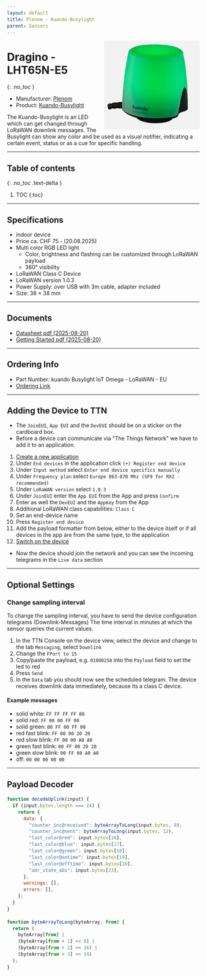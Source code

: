 ```yaml
---
layout: default
title: Plenom - Kuando-Busylight
parent: Sensors
---
```


<img src="https://github.com/hslu-ige-laes/lora-devices-ttn/raw/master/docs/sensors/plenom-kuando-busylight_01.png" width="250" align="right">

# Dragino - LHT65N-E5
{: .no_toc }

- Manufacturer: <a href="https://www.plenom.com/" target="_blank">Plenom</a>
- Product: <a href="https://www.plenom.com/products/kuando-busylight-iot-lorawan/" target="_blank">Kuando-Busylight</a>

The Kuando-Busylight is an LED which can get changed through  LoRaWAN downlink messages.
The Busylight can show any color and be used as a visual notifier, indicating a certain event, status or as a cue for specific handling.

---

## Table of contents
{: .no_toc .text-delta }

1. TOC
{:toc}

---

## Specifications
- indoor device
- Price ca. CHF 75.- (20.08.2025)
- Multi color RGB LED light
  - Color, brightness and flashing can be customized through LoRaWAN payload
  - 360° visibility
- LoRaWAN Class C Device
- LoRaWAN version 1.0.3
- Power Supply: over USB with 3m cable, adapter included
- Size: 38 × 38 mm

---
## Documents
- [Datasheet pdf (2025-08-20)](https://github.com/hslu-ige-laes/lora-devices-ttn/raw/master/docs/sensors/plenom-kuando-busylight_03.pdf)
- [Getting Started pdf (2025-08-20)](https://github.com/hslu-ige-laes/lora-devices-ttn/raw/master/docs/sensors/plenom-kuando-busylight_02.pdf)

---

## Ordering Info
- Part Number: kuando Busylight IoT Omega - LoRaWAN - EU
- [Ordering Link](https://shop.busylight.com/cart.php?suggest=04ed7466-5022-4844-b43e-fdcb6c418513)

---

## Adding the Device to TTN
- The `JoinEUI`, `App EUI` and the `DevEUI` should be on a sticker on the cardboard box.
- Before a device can communicate via "The Things Network" we have to add it to an application.<br>

1. [Create a new application](https://hslu-ige-laes.github.io/lora-devices-ttn/docs/getting_started#create-a-new-application)
2. Under `End devices` in the application click `(+) Register end device`
3. Under `Input method` select `Enter end device specifics manually`
4. Under `Frequency plan` select `Europe 863-870 Mhz (SF9 for RX2 - recommended)`
5. Under `LoRaWAN version` select `1.0.3`
5. Under `JoinEUI` enter the `App EUI` from the App and press `Confirm`
6. Enter as well the `DevEUI` and the `AppKey` from the App
7. Additional LoRaWAN class capabilities: `Class C`
8. Set an end-device name
9. Press `Register end device`
10. Add the payload formatter from below, either to the device itself or if all devices in the app are from the same type, to the application
11. [Switch on the device](https://hslu-ige-laes.github.io/lora-devices-ttn/docs/seeedstudio-sensecap-s2103#led-states)

- Now the device should join the network and you can see the incoming telegrams in the `Live data` section

---

## Optional Settings

### Change sampling interval
To change the sampling interval, you have to send the device configuration telegrams (Downlink-Messages)
The time interval in minutes at which the sensor queries the current values.

1. In the TTN Console on the device view, select the device and change to the tab `Messaging`, select `Downlink`
2. Change the `FPort to 15`
3. Copy/paste the payload, e.g. `01000258` into the `Payload` field to set the led to red
4. Press `Send`
5. In the `Data` tab you should now see the scheduled telegram. The device receives downlink data immediately, because its a class C device.

#### Example messages

- solid white: `FF FF FF FF 00`
- solid red: `FF 00 00 FF 00`
- solid green: `00 FF 00 FF 00`
- red fast blink: `FF 00 00 20 20`
- red slow blink: `FF 00 00 A0 A0`
- green fast blink: `00 FF 00 20 20`
- green slow blink: `00 FF 00 A0 A0`
- off: `00 00 00 00 00`

---

## Payload Decoder

```javascript
function decodeUplink(input) {
  if (input.bytes.length === 24) {
    return {
      data: {
        "counter_inc@received": byteArrayToLong(input.bytes, 8),
        "counter_inc@sent": byteArrayToLong(input.bytes, 12),
        "last_color@red": input.bytes[16],
        "last_color@blue": input.bytes[17],
        "last_color@green": input.bytes[18],
        "last_color@ontime": input.bytes[19],
        "last_color@offtime": input.bytes[20],
        "adr_state_abs": input.bytes[23],
      },
      warnings: [],
      errors: [],
    };
  }
}

function byteArrayToLong(byteArray, from) {
  return (
    byteArray[from] |
    (byteArray[from + 1] << 8) |
    (byteArray[from + 2] << 16) |
    (byteArray[from + 3] << 24)
  );
}
```

